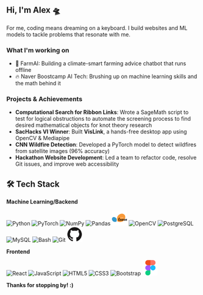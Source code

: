 ## Hi, I'm Alex 🛸

For me, coding means dreaming on a keyboard. I build websites and ML models to tackle problems that resonate with me. 

### What I'm working on

 - 🌱 FarmAI: Building a climate-smart farming advice chatbot that runs offline
 - 🔥 Naver Boostcamp AI Tech: Brushing up on machine learning skills and the math behind it

### Projects & Achievements

 - **Computational Search for Ribbon Links**: Wrote a SageMath script to test for logical obstructions to automate the screening process to find desired mathematical objects for knot theory research
 - **SacHacks VI Winner**: Built **VisLink**, a hands-free desktop app using OpenCV & Mediapipe
 - **CNN Wildfire Detection**: Developed a PyTorch model to detect wildfires from satellite images (96% accuracy)
 - **Hackathon Website Development**: Led a team to refactor code, resolve Git issues, and improve web accessibility

## 🛠️ Tech Stack

  <span><strong>Machine Learning/Backend</strong></span>
  <div>
    <img src="https://cdn.jsdelivr.net/gh/devicons/devicon/icons/python/python-original.svg" alt="Python" width="40" height="40"/>
  <img src="https://cdn.jsdelivr.net/gh/devicons/devicon/icons/pytorch/pytorch-original.svg" alt="PyTorch" width="40" height="40"/>
  <img src="https://cdn.jsdelivr.net/gh/devicons/devicon/icons/numpy/numpy-original.svg" alt="NumPy" width="40" height="40"/>
  <img src="https://cdn.jsdelivr.net/gh/devicons/devicon/icons/pandas/pandas-original.svg" alt="Pandas" width="40" height="40"/>
  <img src="https://github.com/devicons/devicon/blob/v2.16.0/icons/scikitlearn/scikitlearn-original.svg" alt="Scikit-learn" width="40" height="40"/>
  <img src="https://cdn.jsdelivr.net/gh/devicons/devicon/icons/opencv/opencv-original.svg" alt="OpenCV" width="40" height="40"/>
  <img src="https://cdn.jsdelivr.net/gh/devicons/devicon/icons/postgresql/postgresql-original.svg" alt="PostgreSQL" width="40" height="40"/>
  <img src="https://cdn.jsdelivr.net/gh/devicons/devicon/icons/mysql/mysql-original.svg" alt="MySQL" width="40" height="40"/>
  <img src="https://cdn.jsdelivr.net/gh/devicons/devicon/icons/bash/bash-original.svg" alt="Bash" width="40" height="40"/>
   <img src="https://cdn.jsdelivr.net/gh/devicons/devicon/icons/git/git-original.svg" alt="Git" width="40" height="40"/>
   <img src="https://github.com/devicons/devicon/blob/v2.16.0/icons/github/github-original.svg" alt="GitHub" width="40" height="40"/>
  </div>
  
  <span><strong>Frontend</strong></span>
  <div>
    <img src="https://cdn.jsdelivr.net/gh/devicons/devicon/icons/react/react-original.svg" alt="React" width="40" height="40"/>
  <img src="https://cdn.jsdelivr.net/gh/devicons/devicon/icons/javascript/javascript-original.svg" alt="JavaScript" width="40" height="40"/>
  <img src="https://cdn.jsdelivr.net/gh/devicons/devicon/icons/html5/html5-original.svg" alt="HTML5" width="40" height="40"/>
  <img src="https://cdn.jsdelivr.net/gh/devicons/devicon/icons/css3/css3-original.svg" alt="CSS3" width="40" height="40"/>
  <img src="https://cdn.jsdelivr.net/gh/devicons/devicon/icons/bootstrap/bootstrap-original.svg" alt="Bootstrap" width="40" height="40"/> 
  <img src="https://github.com/devicons/devicon/blob/v2.16.0/icons/figma/figma-original.svg" alt="Figma" width="40" height="40"/>
</div>
</p>

**Thanks for stopping by! :)**
